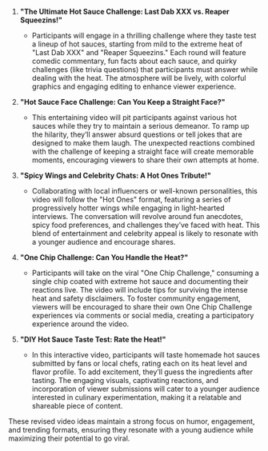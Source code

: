 1. **"The Ultimate Hot Sauce Challenge: Last Dab XXX vs. Reaper Squeezins!"**
   - Participants will engage in a thrilling challenge where they taste test a lineup of hot sauces, starting from mild to the extreme heat of "Last Dab XXX" and "Reaper Squeezins." Each round will feature comedic commentary, fun facts about each sauce, and quirky challenges (like trivia questions) that participants must answer while dealing with the heat. The atmosphere will be lively, with colorful graphics and engaging editing to enhance viewer experience.

2. **"Hot Sauce Face Challenge: Can You Keep a Straight Face?"**
   - This entertaining video will pit participants against various hot sauces while they try to maintain a serious demeanor. To ramp up the hilarity, they’ll answer absurd questions or tell jokes that are designed to make them laugh. The unexpected reactions combined with the challenge of keeping a straight face will create memorable moments, encouraging viewers to share their own attempts at home.

3. **"Spicy Wings and Celebrity Chats: A Hot Ones Tribute!"**
   - Collaborating with local influencers or well-known personalities, this video will follow the "Hot Ones" format, featuring a series of progressively hotter wings while engaging in light-hearted interviews. The conversation will revolve around fun anecdotes, spicy food preferences, and challenges they’ve faced with heat. This blend of entertainment and celebrity appeal is likely to resonate with a younger audience and encourage shares.

4. **"One Chip Challenge: Can You Handle the Heat?"**
   - Participants will take on the viral "One Chip Challenge," consuming a single chip coated with extreme hot sauce and documenting their reactions live. The video will include tips for surviving the intense heat and safety disclaimers. To foster community engagement, viewers will be encouraged to share their own One Chip Challenge experiences via comments or social media, creating a participatory experience around the video.

5. **"DIY Hot Sauce Taste Test: Rate the Heat!"**
   - In this interactive video, participants will taste homemade hot sauces submitted by fans or local chefs, rating each on its heat level and flavor profile. To add excitement, they’ll guess the ingredients after tasting. The engaging visuals, captivating reactions, and incorporation of viewer submissions will cater to a younger audience interested in culinary experimentation, making it a relatable and shareable piece of content.

These revised video ideas maintain a strong focus on humor, engagement, and trending formats, ensuring they resonate with a young audience while maximizing their potential to go viral.